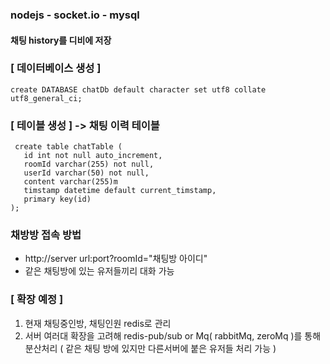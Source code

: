  
 ### nodejs - socket.io - mysql 

 #### 채팅 history를 디비에 저장

 ### [ 데이터베이스 생성 ]
 ```
 create DATABASE chatDb default character set utf8 collate utf8_general_ci;
 ```
 
 ### [ 테이블 생성 ] -> 채팅 이력 테이블
 ```
  create table chatTable (
    id int not null auto_increment,
    roomId varchar(255) not null,
    userId varchar(50) not null,
    content varchar(255)m
    timstamp datetime default current_timstamp,
    primary key(id)
 );
 ```
 
 ### 채방방 접속 방법
 - http://server url:port?roomId="채팅방 아이디"
 - 같은 채팅방에 있는 유저들끼리 대화 가능

### [ 확장 예정 ]
 1. 현재 채팅중인방, 채팅인원 redis로 관리 
 2. 서버 여러대 확장을 고려해 redis-pub/sub or Mq( rabbitMq, zeroMq )를 통해 분산처리 ( 같은 채팅 방에 있지만 다른서버에 붙은 유저들 처리 가능 )
